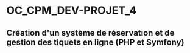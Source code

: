 # OC_CPM_DEV-PROJET_4
## Création d'un système de réservation et de gestion des tiquets en ligne (PHP et Symfony)
